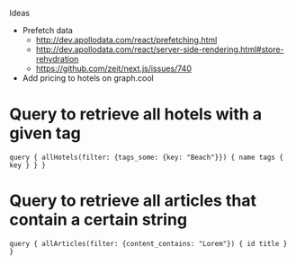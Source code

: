 Ideas
* Prefetch data
  * http://dev.apollodata.com/react/prefetching.html
  * http://dev.apollodata.com/react/server-side-rendering.html#store-rehydration
  * https://github.com/zeit/next.js/issues/740
* Add pricing to hotels on graph.cool

# Query to retrieve all hotels with a given tag
`query {
  allHotels(filter: {tags_some: {key: "Beach"}}) {
    name
    tags {
      key
    }
  }
}`

# Query to retrieve all articles that contain a certain string
`query {
  allArticles(filter: {content_contains: "Lorem"}) {
    id
    title
  }
}
`
